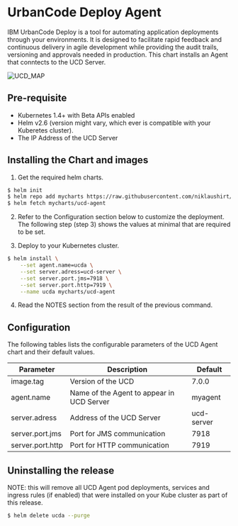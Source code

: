 # UrbanCode Deploy Agent

IBM UrbanCode Deploy is a tool for automating application deployments through your environments. It is designed to facilitate rapid feedback and continuous delivery in agile development while providing the audit trails, versioning and approvals needed in production.
This chart installs an Agent that conntects to the UCD Server.

![UCD_MAP](https://developer.ibm.com/urbancode/wp-content/themes/projectnext-urbancode/images/products/deploy/deploy-infographic.png)


## Pre-requisite

- Kubernetes 1.4+ with Beta APIs enabled
- Helm v2.6  (version might vary, which ever is compatible with your Kuberetes cluster).
- The IP Address of the UCD Server

## Installing the Chart and images

1. Get the required helm charts.

  ```sh
  $ helm init
  $ helm repo add mycharts https://raw.githubusercontent.com/niklaushirt/charts/master/helm/charts/repo/stable/
  $ helm fetch mycharts/ucd-agent
  ```

2. Refer to the Configuration section below to customize the deployment. The following step (step 3) shows the values at minimal that are required to be set.

3. Deploy to your Kubernetes cluster.

  ```sh
  $ helm install \
      --set agent.name=ucda \
      --set server.adress=ucd-server \
      --set server.port.jms=7918 \
      --set server.port.http=7919 \
      --name ucda mycharts/ucd-agent
  ```

4. Read the NOTES section from the result of the previous command.

## Configuration

The following tables lists the configurable parameters of the UCD Agent chart and their default values.

Parameter                     | Description                                                                                        |  Default
----------------------------- | ---------------------------------------------------------------------------------------------------| ---------------------
image.tag | Version of the UCD | 7.0.0                                                                                                            
agent.name                    | Name of the Agent to appear in UCD Server | myagent
server.adress                    | Address of the UCD Server | ucd-server
server.port.jms                    | Port for JMS communication | 7918
server.port.http                    | Port for HTTP communication | 7919


## Uninstalling the release

NOTE: this will remove all UCD Agent pod deployments, services and ingress rules (if enabled) that were installed on your Kube cluster as part of this release.

```sh
$ helm delete ucda --purge
```
